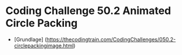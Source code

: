 # Coding Challenge 50.2 Animated Circle Packing

- [Grundlage] (https://thecodingtrain.com/CodingChallenges/050.2-circlepackingimage.html)
